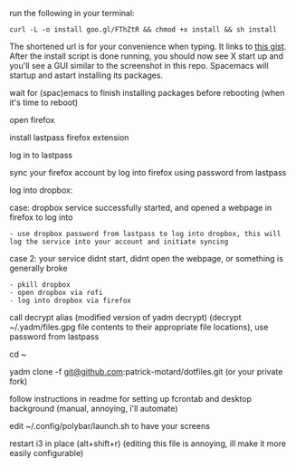 run the following in your terminal:

`curl -L -o install goo.gl/FThZtR && chmod +x install && sh install`

The shortened url is for your convenience when typing. It links to [this gist](https://gist.githubusercontent.com/patrick-motard/0314ce77e1002443fdac0cca5a409e5c/raw). After the install script is done running, you should now see X start up and you'll see
a GUI similar to the screenshot in this repo. Spacemacs will startup and astart installing its packages.

wait for (spac)emacs to finish installing packages before rebooting (when it's time to reboot)

open firefox

install lastpass firefox extension

log in to lastpass

sync your firefox account by log into firefox using password from lastpass

log into dropbox:

  case: dropbox service successfully started, and opened a webpage in firefox to log into

    - use dropbox password from lastpass to log into dropbox, this will log the service into your account and initiate syncing

  case 2: your service didnt start, didnt open the webpage, or something is generally broke

    - pkill dropbox
    - open dropbox via rofi
    - log into dropbox via firefox

call decrypt alias (modified version of yadm decrypt) (decrypt ~/.yadm/files.gpg file contents to their appropriate file locations), use password from lastpass

cd ~

yadm clone -f git@github.com:patrick-motard/dotfiles.git (or your private fork)

follow instructions in readme for setting up fcrontab and desktop background (manual, annoying, i'll automate)

edit ~/.config/polybar/launch.sh to have your screens

restart i3 in place (alt+shift+r) (editing this file is annoying, ill make it more easily configurable)
